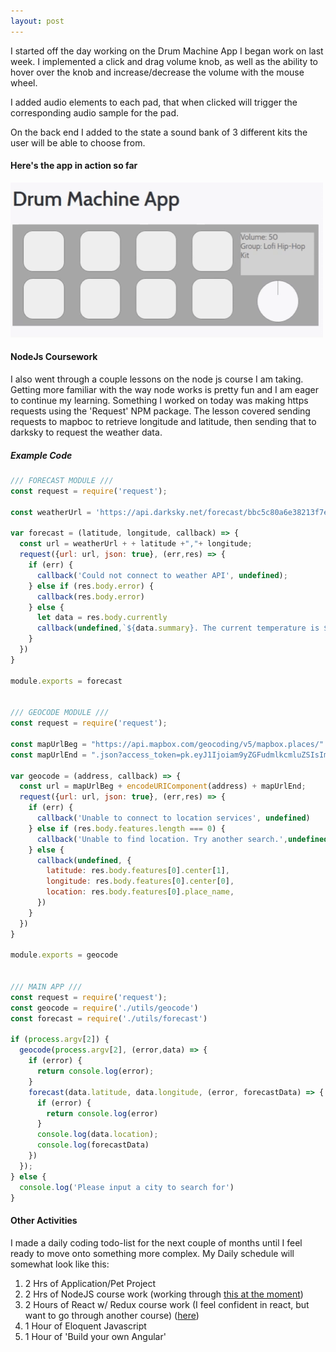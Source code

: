 ```yaml
---
layout: post
---
```

I started off the day working on the Drum Machine App I began work on last week. I implemented a click and drag volume knob, as well as the ability to hover over the knob and increase/decrease the volume with the mouse wheel.

I added audio elements to each pad, that when clicked will trigger the corresponding audio sample for the pad.
<!--more-->

On the back end I added to the state a sound bank of 3 different kits the user will be able to choose from.

#### Here's the app in action so far
![Drum Machine Example](https://raw.githubusercontent.com/jordanvidrine/coding-journey/master/Daily%20Logs/files/drumMachine.gif)

#### NodeJs Coursework
I also went through a couple lessons on the node js course I am taking. Getting more familiar with the way node works is pretty fun and I am eager to continue my learning. Something I worked on today was making https requests using the 'Request' NPM package. The lesson covered sending requests to mapboc to retrieve longitude and latitude, then sending that to darksky to request the weather data.

##### Example Code
```javascript
/// FORECAST MODULE ///
const request = require('request');

const weatherUrl = 'https://api.darksky.net/forecast/bbc5c80a6e38213f7e85183e81ee1fa7/'

var forecast = (latitude, longitude, callback) => {
  const url = weatherUrl + + latitude +","+ longitude;
  request({url: url, json: true}, (err,res) => {
    if (err) {
      callback('Could not connect to weather API', undefined);
    } else if (res.body.error) {
      callback(res.body.error)
    } else {
      let data = res.body.currently
      callback(undefined,`${data.summary}. The current temperature is ${data.temperature} degrees, with a ${data.precipProbability}% chance of rain.`)
    }
  })
}

module.exports = forecast


/// GEOCODE MODULE ///
const request = require('request');

const mapUrlBeg = "https://api.mapbox.com/geocoding/v5/mapbox.places/"
const mapUrlEnd = ".json?access_token=pk.eyJ1Ijoiam9yZGFudmlkcmluZSIsImEiOiJjanZjdGw5NHIwMXc4NDRwbmg3cHNyM3Q0In0.EoAg-ZKQSmDqilHZQELSBA&limit=1"

var geocode = (address, callback) => {
  const url = mapUrlBeg + encodeURIComponent(address) + mapUrlEnd;
  request({url: url, json: true}, (err,res) => {
    if (err) {
      callback('Unable to connect to location services', undefined)
    } else if (res.body.features.length === 0) {
      callback('Unable to find location. Try another search.',undefined)
    } else {
      callback(undefined, {
        latitude: res.body.features[0].center[1],
        longitude: res.body.features[0].center[0],
        location: res.body.features[0].place_name,
      })
    }
  })
}

module.exports = geocode


/// MAIN APP ///
const request = require('request');
const geocode = require('./utils/geocode')
const forecast = require('./utils/forecast')

if (process.argv[2]) {
  geocode(process.argv[2], (error,data) => {
    if (error) {
      return console.log(error);
    }
    forecast(data.latitude, data.longitude, (error, forecastData) => {
      if (error) {
        return console.log(error)
      }
      console.log(data.location);
      console.log(forecastData)
    })
  });
} else {
  console.log('Please input a city to search for')
}

```

#### Other Activities
I made a daily coding todo-list for the next couple of months until I feel ready to move onto something more complex. My Daily schedule will somewhat look like this:
1. 2 Hrs of Application/Pet Project
2. 2 Hrs of NodeJS course work (working through [this at the moment](https://www.udemy.com/share/10007CA0oYdVtVRn4=/))
3. 2 Hours of React w/ Redux course work (I feel confident in react, but want to go through another course) ([here](https://www.udemy.com/react-redux/learn/lecture/12531044?start=0#overview))
4. 1 Hour of Eloquent Javascript
5. 1 Hour of 'Build your own Angular'
